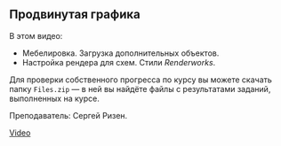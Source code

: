 ## Продвинутая графика

В этом видео:

- Мебелировка. Загрузка дополнительных объектов.
- Настройка рендера для схем. Стили _Renderworks_.

Для проверки собственного прогресса по курсу вы можете скачать папку `Files.zip` — в ней вы найдёте файлы с результатами заданий, выполненных на курсе.

Преподаватель: Сергей Ризен.

[Video](https://player.softculture.cc/embed/online/VWX/VWX_14.14.07_L9-1_Graphics)

